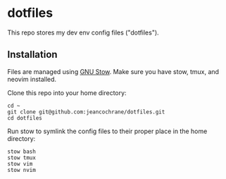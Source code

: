 # dotfiles

This repo stores my dev env config files ("dotfiles").

## Installation

Files are managed using [GNU
Stow](https://www.gnu.org/software/stow/manual/stow.html). Make sure you have
stow, tmux, and neovim installed.

Clone this repo into your home directory:

```
cd ~
git clone git@github.com:jeancochrane/dotfiles.git
cd dotfiles
```

Run stow to symlink the config files to their proper place in the home
directory:

```
stow bash
stow tmux
stow vim
stow nvim
```
